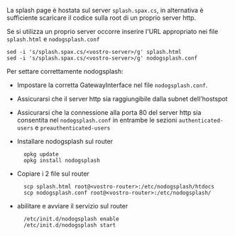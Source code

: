 La splash page è hostata sul server `splash.spax.cs`, in alternativa è sufficiente scaricare il codice sulla root di un proprio server http.

Se si utilizza un proprio server occorre inserire l'URL appropriato nei file `splash.html` e `nodogsplash.conf`

    sed -i 's/splash.spax.cs/<vostro-server>/g' splash.html
    sed -i 's/splash.spax.cs/<vostro-server>/g' nodogsplash.conf
    
Per settare correttamente nodogsplash:

* Impostare la corretta GatewayInterface nel file `nodogsplash.conf`.
* Assicurarsi che il server http sia raggiungibile dalla subnet dell'hostspot
* Assicurarsi che la connessione alla porta 80 del server http sia consentita nel `nodogsplash.conf` in entrambe le sezioni `authenticated-users` e `preauthenticated-users`
* Installare nodogsplash sul router
    
        opkg update
        opkg install nodogsplash

* Copiare i 2 file sul router

        scp splash.html root@<vostro-router>:/etc/nodogsplash/htdocs
        scp nodogsplash.conf root@<vostro-router>:/etc/nodogsplash/
        
* abilitare e avviare il servizio sul router

        /etc/init.d/nodogsplash enable
        /etc/init.d/nodogsplash start